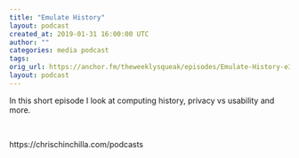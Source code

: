 ```yaml
---
title: "Emulate History"
layout: podcast
created_at: 2019-01-31 16:00:00 UTC
author: ""
categories: media podcast
tags:
orig_url: https://anchor.fm/theweeklysqueak/episodes/Emulate-History-e32tun
layout: podcast
---
```

<p>In this short episode I look at computing history, privacy vs usability and more.</p>
<p><br></p>
<p>https://chrischinchilla.com/podcasts</p>